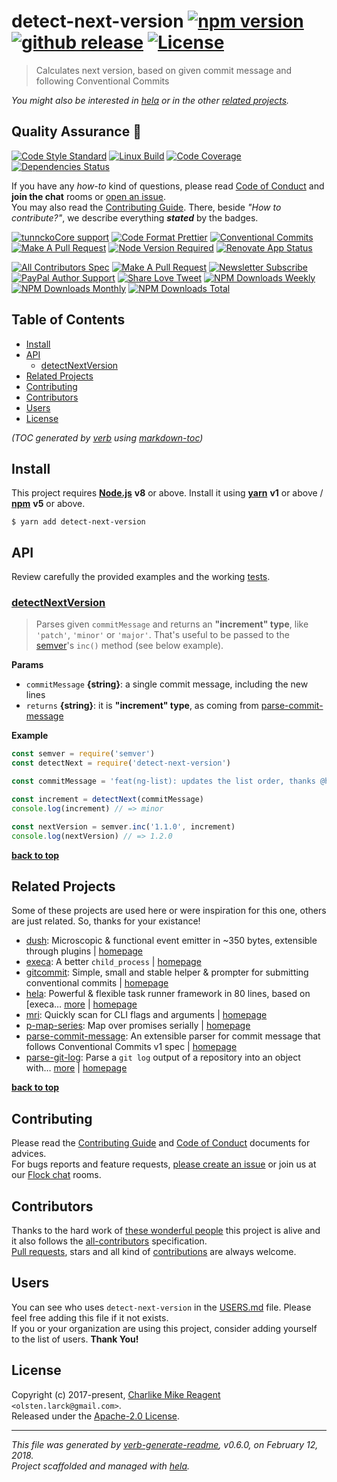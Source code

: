 # detect-next-version [![npm version][npmv-img]][npmv-url] [![github release][github-release-img]][github-release-url] [![License][license-img]][license-url] 

> Calculates next version, based on given commit message and following Conventional Commits

<div id="thetop"></div>

_You might also be interested in [hela][highlighted-link] or in the other [related projects](#related-projects)._

## Quality Assurance :100:

[![Code Style Standard][standard-img]][standard-url] 
[![Linux Build][circleci-img]][circleci-url] 
[![Code Coverage][codecov-img]][codecov-url] 
[![Dependencies Status][dependencies-img]][dependencies-url] 

If you have any _how-to_ kind of questions, please read [Code of Conduct](./CODE_OF_CONDUCT.md) and **join the chat** rooms or [open an issue][open-issue-url].  
You may also read the [Contributing Guide](./CONTRIBUTING.md). There, beside _"How to contribute?"_, we describe everything **_stated_** by  the badges.

[![tunnckoCore support][chat-img]][chat-url] 
[![Code Format Prettier][prettier-img]][prettier-url] 
[![Conventional Commits][ccommits-img]][ccommits-url] 
[![Make A Pull Request][prs-welcome-img]][prs-welcome-url] 
[![Node Version Required][nodeversion-img]][nodeversion-url] 
[![Renovate App Status][renovate-img]][renovate-url]

[![All Contributors Spec][all-contributors-img]](#contributors) 
[![Make A Pull Request][prs-welcome-img]][prs-welcome-url] 
[![Newsletter Subscribe][tinyletter-img]][tinyletter-url] 
[![PayPal Author Support][paypal-donate-img]][paypal-donate-url] 
[![Share Love Tweet][share-love-img]][share-love-url] 
[![NPM Downloads Weekly][downloads-weekly-img]][npmv-url] 
[![NPM Downloads Monthly][downloads-monthly-img]][npmv-url] 
[![NPM Downloads Total][downloads-total-img]][npmv-url] 

## Table of Contents
- [Install](#install)
- [API](#api)
  * [detectNextVersion](#detectnextversion)
- [Related Projects](#related-projects)
- [Contributing](#contributing)
- [Contributors](#contributors)
- [Users](#users)
- [License](#license)

_(TOC generated by [verb](https://github.com/verbose/verb) using [markdown-toc](https://github.com/jonschlinkert/markdown-toc))_

## Install

This project requires [**Node.js**][nodeversion-url] **v8** or above. Install it using [**yarn**](https://yarnpkg.com) **v1** or above / [**npm**](https://www.npmjs.com) **v5** or above.

```
$ yarn add detect-next-version
```
<!-- 
A browser usage is also possible, thanks to the [unpkg.com](https://unpkg.com) CDN and [Rollup](https://ghub.now.sh/rollup) bundler.  
See available bundles at [`https://unpkg.com/detect-next-version/dist/browser/`](https://unpkg.com/detect-next-version/dist/browser/).

> _**Note:** May not work in the browser if some of the [Node.js builtin modules](https://github.com/juliangruber/builtins/blob/master/builtins.json) are used here._
 -->
 
## API
Review carefully the provided examples and the working [tests](./test).

### [detectNextVersion](src/index.js#L33)
> Parses given `commitMessage` and returns an **"increment" type**, like `'patch'`, `'minor'` or `'major'`. That's useful to be passed to the [semver][]'s `inc()` method (see below example).

**Params**

* `commitMessage` **{string}**: a single commit message, including the new lines    
* `returns` **{string}**: it is **"increment" type**, as coming from [parse-commit-message][]  

**Example**

```js
const semver = require('semver')
const detectNext = require('detect-next-version')

const commitMessage = 'feat(ng-list): updates the list order, thanks @hercules'

const increment = detectNext(commitMessage)
console.log(increment) // => minor

const nextVersion = semver.inc('1.1.0', increment)
console.log(nextVersion) // => 1.2.0
```

**[back to top](#thetop)**

## Related Projects
Some of these projects are used here or were inspiration for this one, others are just related. So, thanks for your existance! 
- [dush](https://www.npmjs.com/package/dush): Microscopic & functional event emitter in ~350 bytes, extensible through plugins | [homepage](https://github.com/tunnckocore/dush#readme "Microscopic & functional event emitter in ~350 bytes, extensible through plugins")
- [execa](https://www.npmjs.com/package/execa): A better `child_process` | [homepage](https://github.com/sindresorhus/execa#readme "A better `child_process`")
- [gitcommit](https://www.npmjs.com/package/gitcommit): Simple, small and stable helper & prompter for submitting conventional commits | [homepage](https://github.com/tunnckoCore/gitcommit#readme "Simple, small and stable helper & prompter for submitting conventional commits")
- [hela](https://www.npmjs.com/package/hela): Powerful & flexible task runner framework in 80 lines, based on [execa… [more](https://github.com/tunnckoCore/hela#readme) | [homepage](https://github.com/tunnckoCore/hela#readme "Powerful & flexible task runner framework in 80 lines, based on [execa][]. Supports shareable configs, a la ESLint")
- [mri](https://www.npmjs.com/package/mri): Quickly scan for CLI flags and arguments | [homepage](https://github.com/lukeed/mri#readme "Quickly scan for CLI flags and arguments")
- [p-map-series](https://www.npmjs.com/package/p-map-series): Map over promises serially | [homepage](https://github.com/sindresorhus/p-map-series#readme "Map over promises serially")
- [parse-commit-message](https://www.npmjs.com/package/parse-commit-message): An extensible parser for commit message that follows Conventional Commits v1 spec | [homepage](https://github.com/tunnckoCore/parse-commit-message#readme "An extensible parser for commit message that follows Conventional Commits v1 spec")
- [parse-git-log](https://www.npmjs.com/package/parse-git-log): Parse a `git log` output of a repository into an object with… [more](https://github.com/tunnckocore/parse-git-log#readme) | [homepage](https://github.com/tunnckocore/parse-git-log#readme "Parse a `git log` output of a repository into an object with useful commit data. Supports plugins, streaming, promises and callback APIs.")

**[back to top](#thetop)**

## Contributing
Please read the [Contributing Guide](./CONTRIBUTING.md) and [Code of Conduct](./CODE_OF_CONDUCT.md) documents for advices.  
For bugs reports and feature requests, [please create an issue][open-issue-url] or join us at our [Flock chat][chat-url] rooms.
  
## Contributors
Thanks to the hard work of [these wonderful people](./CONTRIBUTORS.md) this project is alive and it also follows the [all-contributors](https://github.com/kentcdodds/all-contributors) specification.  
[Pull requests](./CONTRIBUTING.md#opening-a-pull-request), stars and all kind of [contributions](https://opensource.guide/how-to-contribute/#what-it-means-to-contribute) are always welcome.

## Users
You can see who uses `detect-next-version` in the [USERS.md](./USERS.md) file. Please feel free adding this file if it not exists.  
If you or your organization are using this project, consider adding yourself to the list of users. **Thank You!**

## License
Copyright (c) 2017-present, [Charlike Mike Reagent][author-link] `<olsten.larck@gmail.com>`.  
Released under the [Apache-2.0 License][license-url].

***

_This file was generated by [verb-generate-readme](https://github.com/verbose/verb-generate-readme), v0.6.0, on February 12, 2018._  
_Project scaffolded and managed with [hela][]._

[hela]: https://github.com/tunnckoCore/hela
[parse-commit-message]: https://github.com/tunnckoCore/parse-commit-message
[semver]: https://github.com/npm/node-semver

<!-- Heading badges -->
[npmv-url]: https://www.npmjs.com/package/detect-next-version
[npmv-img]: https://img.shields.io/npm/v/detect-next-version.svg?label=npm%20version

[github-release-url]: https://github.com/tunnckoCore/detect-next-version/releases/latest
[github-release-img]: https://img.shields.io/github/release/tunnckoCore/detect-next-version.svg?label=github%20release

[license-url]: https://github.com/tunnckoCore/detect-next-version/blob/master/LICENSE
[license-img]: https://img.shields.io/npm/l/detect-next-version.svg
<!-- [license-img]: https://img.shields.io/badge/license-tunnckoCore_1%2E0-blue.svg -->

[downloads-monthly-img]: https://img.shields.io/npm/dm/detect-next-version.svg

<!-- Front line badges -->
[bithound-score-url]: https://www.bithound.io/github/tunnckoCore/detect-next-version
[bithound-score-img]: https://www.bithound.io/github/tunnckoCore/detect-next-version/badges/score.svg

[bithound-code-url]: https://www.bithound.io/github/tunnckoCore/detect-next-version
[bithound-code-img]: https://www.bithound.io/github/tunnckoCore/detect-next-version/badges/code.svg

[standard-url]: https://github.com/airbnb/javascript
[standard-img]: https://img.shields.io/badge/code_style-airbnb-brightgreen.svg

[circleci-url]: https://circleci.com/gh/tunnckoCore/detect-next-version/tree/master
[circleci-img]: https://img.shields.io/circleci/project/github/tunnckoCore/detect-next-version/master.svg

[codecov-url]: https://codecov.io/gh/tunnckoCore/detect-next-version
[codecov-img]: https://img.shields.io/codecov/c/github/tunnckoCore/detect-next-version/master.svg

[bithound-deps-url]: https://www.bithound.io/github/tunnckoCore/detect-next-version/dependencies/npm
[bithound-deps-img]: https://www.bithound.io/github/tunnckoCore/detect-next-version/badges/dependencies.svg

[dependencies-url]: https://david-dm.org/tunnckoCore/detect-next-version
[dependencies-img]: https://img.shields.io/david/tunnckoCore/detect-next-version.svg

<!-- Second front of badges -->
[chat-url]: https://tunnckocore.flock.com/?i=cx2xoeofjtj6eo6c
[chat-img]: https://img.shields.io/badge/chat-on_flock-brightgreen.svg

[prettier-url]: https://github.com/prettier/prettier
[prettier-img]: https://img.shields.io/badge/styled_with-prettier-f952a5.svg

[nodesecurity-url]: https://nodesecurity.io/orgs/tunnckocore/projects/d0aea59c-0e09-42ac-bd67-2c48f22c5226/master
[nodesecurity-img]: https://nodesecurity.io/orgs/tunnckocore/projects/d0aea59c-0e09-42ac-bd67-2c48f22c5226/badge
<!-- the original color of nsp: 
[nodesec-img]: https://img.shields.io/badge/nsp-no_known_vulns-35a9e0.svg -->

[ccommits-url]: https://conventionalcommits.org/
[ccommits-img]: https://img.shields.io/badge/conventional_commits-1.0.0-yellow.svg

[prs-welcome-img]: https://img.shields.io/badge/PRs-welcome-brightgreen.svg
[prs-welcome-url]: http://makeapullrequest.com

[nodeversion-url]: https://nodejs.org/en/download
[nodeversion-img]: https://img.shields.io/node/v/detect-next-version.svg

[renovate-url]: https://renovateapp.com
[renovate-img]: https://img.shields.io/badge/renovate-enabled-brightgreen.svg

<!-- Third badges line (After CodeSponsor ads) -->
[all-contributors-img]: https://img.shields.io/github/contributors/tunnckoCore/detect-next-version.svg?label=all%20contributors&colorB=ffa500

[tinyletter-url]: https://tinyletter.com/tunnckoCore
[tinyletter-img]: https://img.shields.io/badge/join-newsletter-9caaf8.svg

[paypal-donate-url]: https://paypal.me/tunnckoCore/10
[paypal-donate-img]: https://img.shields.io/badge/$-support-f47721.svg

[downloads-weekly-img]: https://img.shields.io/npm/dw/detect-next-version.svg
[downloads-total-img]: https://img.shields.io/npm/dt/detect-next-version.svg

<!-- Miscellaneous -->
[share-love-url]: https://twitter.com/intent/tweet?text=https://github.com/tunnckoCore/detect-next-version&via=tunnckoCore
[share-love-img]: https://img.shields.io/badge/share-love-1da1f2.svg
[open-issue-url]: https://github.com/tunnckoCore/detect-next-version/issues/new

[highlighted-link]: https://ghub.now.sh/hela
[author-link]: https://i.am.charlike.online

[execa]: https://github.com/sindresorhus/execa
